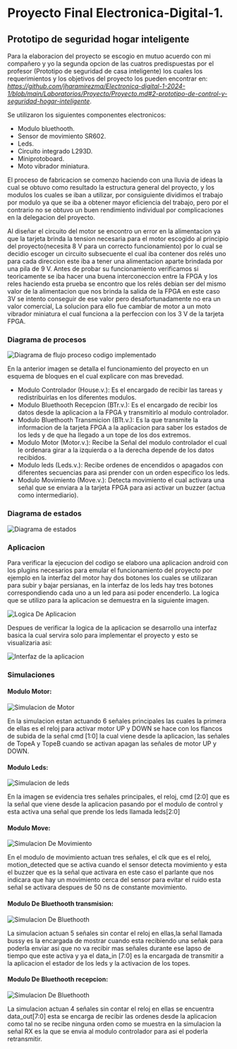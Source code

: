 # Proyecto Final Electronica-Digital-1.

## Prototipo de seguridad hogar inteligente

Para la elaboracion del proyecto se escogio en mutuo acuerdo con mi compañero y yo la segunda opcion de las cuatros predispuestas por el profesor (Prototipo de seguridad de casa inteligente) los cuales los requerimientos y los objetivos del proyecto los pueden encontrar en:
*https://github.com/jharamirezma/Electronica-digital-1-2024-1/blob/main/Laboratorios/Proyecto/Proyecto.md#2-prototipo-de-control-y-seguridad-hogar-inteligente*.

Se utilizaron los siguientes componentes electronicos:

- Modulo bluethooth.
- Sensor de movimiento SR602.
- Leds.
- Circuito integrado L293D.
- Miniprotoboard.
- Moto vibrador miniatura.
  
El proceso de fabricacion se comenzo haciendo con una lluvia de ideas la cual se obtuvo como resultado la estructura general del proyecto, y los modulos los cuales se iban a utilizar, por consiguiente dividimos el trabajo por modulo ya que se iba a obtener mayor eficiencia del trabajo, pero por el contrario no se obtuvo un buen rendimiento individual por complicaciones en la delegacion del proyecto.

Al diseñar el circuito del motor se encontro un error en la alimentacion ya que la tarjeta brinda la tension necesaria para el motor escogido al principio del proyecto(necesita 8 V para un correcto funcionamiento) por lo cual se decidio escoger un circuito subsecuente el cual iba contener dos relés uno para cada direccion este iba a tener una alimentacion aparte brindada por una pila de 9 V. Antes de probar su funcionamiento verificamos si teoricamente se iba hacer una buena interconeccion entre la FPGA y los reles haciendo esta prueba se encontro que los relés debian ser del mismo valor de la alimentacion que nos brinda la salida de la FPGA en este caso 3V se intento conseguir de ese valor pero desafortunadamente no era un valor comercial, La solucion para ello fue cambiar de motor a un moto vibrador miniatura el cual funciona a la perfeccion con los 3 V de la tarjeta FPGA.


### Diagrama de procesos
![Diagrama de flujo proceso codigo implementado](Imagenes/DiagramaFlujo.png)

En la anterior imagen se detalla el funcionamiento del proyecto en un esquema de bloques en el cual explicare con mas brevedad.

- Modulo Controlador (House.v.): Es el encargado de recibir las tareas y redistribuirlas en los diferentes modulos.
- Modulo Bluethooth Recepcion (BTr.v.): Es el encargado de recibir los datos desde la aplicacion a la FPGA y transmitirlo al modulo controlador.
- Modulo Bluethooth Transmicion (BTt.v.): Es la que transmite la informacion de la tarjeta FPGA a la aplicacion para saber los estados de los leds y de que ha llegado a un tope de los dos extremos.
- Modulo Motor (Motor.v.): Recibe la Señal del modulo controlador el cual le ordenara girar a la izquierda o a la derecha depende de los datos recibidos.
- Modulo leds (Leds.v.): Recibe ordenes de encendidos o apagados con diferentes secuencias para asi prender con un orden especifico los leds.
- Modulo Movimiento (Move.v.): Detecta movimiento el cual activara una señal que se enviara a la tarjeta FPGA para asi activar un buzzer (actua como intermediario).

### Diagrama de estados 
![Diagrama de estados](Imagenes/Diagrama.png)


### Aplicacion

Para verificar la ejecucion del codigo se elaboro una aplicacion android con los plugins necesarios para emular el funcionamiento del proyecto por ejemplo en la interfaz del motor hay dos botones los cuales se utilizaran para subir y bajar persianas, en la interfaz de los leds hay tres botones correspondiendo cada uno a un led para asi poder encenderlo. La logica que se utilizo para la aplicacion se demuestra en la siguiente imagen.

![Logica De Aplicacion](Imagenes/LogicaDeAplicacion.jpeg)

Despues de verificar la logica de la aplicacion se desarrollo una interfaz basica la cual servira solo para implementar el proyecto y esto se visualizaria asi:

![Interfaz de la aplicacion](Imagenes/Programa2.jpeg)

### Simulaciones

#### Modulo Motor:
![Simulacion de Motor](Imagenes/TestBenchMotor.jpeg)

En la simulacion estan actuando 6 señales principales las cuales la primera de ellas es el reloj para activar motor UP y DOWN se hace con los flancos de subida de la señal cmd [1:0] la cual viene desde la aplicacion, las señales de TopeA y TopeB cuando se activan apagan las señales de motor UP y DOWN.

#### Modulo Leds:
![Simulacion de leds](Imagenes/TestBenchLeds.jpeg)

En la imagen se evidencia tres señales principales, el reloj, cmd [2:0] que es la señal que viene desde la aplicacion pasando por el modulo de control y esta activa una señal que prende los leds llamada leds[2:0]

#### Modulo Move:
![Simulacion De Movimiento](Imagenes/TestBenchMovimiento.jpeg)

En el modulo de movimiento  actuan tres señales, el clk que es el reloj, motion_detected que se activa cuando el sensor detecta movimiento y esta el buzzer que es la señal que activara en este caso el parlante que nos indicara que hay un movimiento cerca del sensor para evitar el ruido esta señal se activara despues de 50 ns de constante movimiento.

#### Modulo De Bluethooth transmision:
![Simulacion De Bluethooth](Imagenes/TestBenchMBTt.jpeg)

La simulacion actuan 5 señales sin contar el reloj en ellas,la señal llamada bussy es la encargada de mostrar cuando esta recibiendo una señak para poderla enviar asi que no va recibir mas señales durante ese lapso de tiempo que este activa y ya el data_in [7:0] es la encargada de transmitir a la aplicacion el estador de los leds y la activacion de los topes.

#### Modulo De Bluethooth recepcion:
![Simulacion De Bluethooth](Imagenes/TestBenchMBTr.jpeg)

La simulacion actuan 4 señales sin contar el reloj en ellas se encuentra data_out[7:0] esta se encarga de recibir las ordenes desde la aplicacion como tal no se recibe ninguna orden como se muestra en la simulacion la señal RX es la que se envia al modulo controlador para asi el poderla retransmitir.

